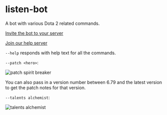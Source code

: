 # listen-bot

A bot with various Dota 2 related commands. 

[Invite the bot to your server](https://discordapp.com/oauth2/authorize?permissions=19456&scope=bot&client_id=240209888771309568)

[Join our help server](https://discord.gg/qRE5aWh)

`--help` responds with help text for all the commands.

`--patch <hero>`:

![patch spirit breaker](http://i.imgur.com/CtKLLAt.gif)

You can also pass in a version number between 6.79 and the latest version to get the patch notes for that version.

`--talents alchemist`:

![talents alchemist](http://i.imgur.com/L9qWPgy.gif)
